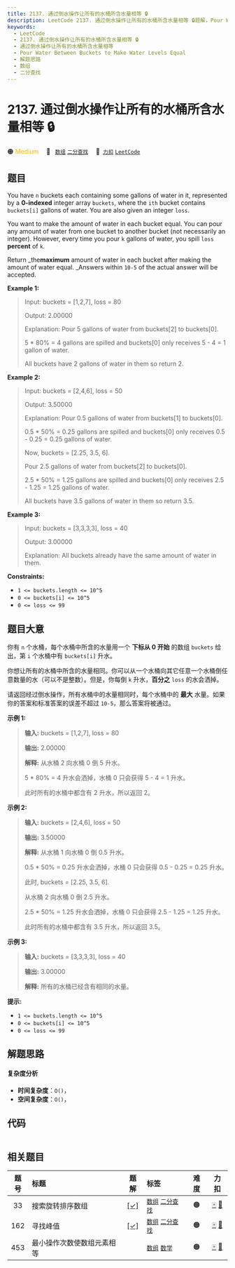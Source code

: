 ```yaml
---
title: 2137. 通过倒水操作让所有的水桶所含水量相等 🔒
description: LeetCode 2137. 通过倒水操作让所有的水桶所含水量相等 🔒题解，Pour Water Between Buckets to Make Water Levels Equal，包含解题思路、复杂度分析以及完整的 JavaScript 代码实现。
keywords:
  - LeetCode
  - 2137. 通过倒水操作让所有的水桶所含水量相等 🔒
  - 通过倒水操作让所有的水桶所含水量相等
  - Pour Water Between Buckets to Make Water Levels Equal
  - 解题思路
  - 数组
  - 二分查找
---
```


# 2137. 通过倒水操作让所有的水桶所含水量相等 🔒

🟠 <font color=#ffb800>Medium</font>&emsp; 🔖&ensp; [`数组`](/tag/array.md) [`二分查找`](/tag/binary-search.md)&emsp; 🔗&ensp;[`力扣`](https://leetcode.cn/problems/pour-water-between-buckets-to-make-water-levels-equal) [`LeetCode`](https://leetcode.com/problems/pour-water-between-buckets-to-make-water-levels-equal)

## 题目

You have `n` buckets each containing some gallons of water in it, represented
by a **0-indexed** integer array `buckets`, where the `ith` bucket contains
`buckets[i]` gallons of water. You are also given an integer `loss`.

You want to make the amount of water in each bucket equal. You can pour any
amount of water from one bucket to another bucket (not necessarily an
integer). However, every time you pour `k` gallons of water, you spill `loss`
**percent** of `k`.

Return _the**maximum** amount of water in each bucket after making the amount
of water equal. _Answers within `10-5` of the actual answer will be accepted.



**Example 1:**

> Input: buckets = [1,2,7], loss = 80
> 
> Output: 2.00000
> 
> Explanation: Pour 5 gallons of water from buckets[2] to buckets[0].
> 
> 5 * 80% = 4 gallons are spilled and buckets[0] only receives 5 - 4 = 1 gallon of water.
> 
> All buckets have 2 gallons of water in them so return 2.

**Example 2:**

> Input: buckets = [2,4,6], loss = 50
> 
> Output: 3.50000
> 
> Explanation: Pour 0.5 gallons of water from buckets[1] to buckets[0].
> 
> 0.5 * 50% = 0.25 gallons are spilled and buckets[0] only receives 0.5 - 0.25 = 0.25 gallons of water.
> 
> Now, buckets = [2.25, 3.5, 6].
> 
> Pour 2.5 gallons of water from buckets[2] to buckets[0].
> 
> 2.5 * 50% = 1.25 gallons are spilled and buckets[0] only receives 2.5 - 1.25 = 1.25 gallons of water.
> 
> All buckets have 3.5 gallons of water in them so return 3.5.

**Example 3:**

> Input: buckets = [3,3,3,3], loss = 40
> 
> Output: 3.00000
> 
> Explanation: All buckets already have the same amount of water in them.

**Constraints:**

  * `1 <= buckets.length <= 10^5`
  * `0 <= buckets[i] <= 10^5`
  * `0 <= loss <= 99`


## 题目大意

你有 `n` 个水桶，每个水桶中所含的水量用一个 **下标从 0 开始**  的数组 `buckets` 给出，第 `i` 个水桶中有
`buckets[i]` 升水。

你想让所有的水桶中所含的水量相同。你可以从一个水桶向其它任意一个水桶倒任意数量的水（可以不是整数）。但是，你每倒 `k` 升水，**百分之** `loss`
的水会洒掉。

请返回经过倒水操作，所有水桶中的水量相同时，每个水桶中的 **最大** 水量。如果你的答案和标准答案的误差不超过 `10-5`，那么答案将被通过。



**示例 1:**

> 
> 
> 
> 
> 
> **输入:** buckets = [1,2,7], loss = 80
> 
> **输出:** 2.00000
> 
> **解释:** 从水桶 2 向水桶 0 倒 5 升水。
> 
> 5 * 80% = 4 升水会洒掉，水桶 0 只会获得 5 - 4 = 1 升水。
> 
> 此时所有的水桶中都含有 2 升水，所以返回 2。

**示例 2:**

> 
> 
> 
> 
> 
> **输入:** buckets = [2,4,6], loss = 50
> 
> **输出:** 3.50000
> 
> **解释:** 从水桶 1 向水桶 0 倒 0.5 升水。
> 
> 0.5 * 50% = 0.25 升水会洒掉，水桶 0 只会获得 0.5 - 0.25 = 0.25 升水。
> 
> 此时, buckets = [2.25, 3.5, 6].
> 
> 
> 
> 从水桶 2 向水桶 0 倒 2.5 升水。
> 
> 2.5 * 50% = 1.25 升水会洒掉，水桶 0 只会获得 2.5 - 1.25 = 1.25 升水。
> 
> 此时所有的水桶中都含有 3.5 升水，所以返回 3.5。
> 
> 

**示例 3:**

> 
> 
> 
> 
> 
> **输入:** buckets = [3,3,3,3], loss = 40
> 
> **输出:** 3.00000
> 
> **解释:** 所有的水桶已经含有相同的水量。
> 
> 



**提示:**

  * `1 <= buckets.length <= 10^5`
  * `0 <= buckets[i] <= 10^5`
  * `0 <= loss <= 99`


## 解题思路

#### 复杂度分析

- **时间复杂度**：`O()`，
- **空间复杂度**：`O()`，

## 代码

```javascript

```

## 相关题目

<!-- prettier-ignore -->
| 题号 | 标题 | 题解 | 标签 | 难度 | 力扣 |
| :------: | :------ | :------: | :------ | :------: | :------: |
| 33 | 搜索旋转排序数组 | [[✓]](/problem/0033.md) |  [`数组`](/tag/array.md) [`二分查找`](/tag/binary-search.md) | 🟠 | [🀄️](https://leetcode.cn/problems/search-in-rotated-sorted-array) [🔗](https://leetcode.com/problems/search-in-rotated-sorted-array) |
| 162 | 寻找峰值 | [[✓]](/problem/0162.md) |  [`数组`](/tag/array.md) [`二分查找`](/tag/binary-search.md) | 🟠 | [🀄️](https://leetcode.cn/problems/find-peak-element) [🔗](https://leetcode.com/problems/find-peak-element) |
| 453 | 最小操作次数使数组元素相等 |  |  [`数组`](/tag/array.md) [`数学`](/tag/math.md) | 🟠 | [🀄️](https://leetcode.cn/problems/minimum-moves-to-equal-array-elements) [🔗](https://leetcode.com/problems/minimum-moves-to-equal-array-elements) |